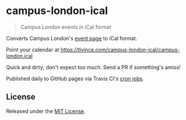# campus-london-ical

> Campus London events in iCal format

Converts Campus London's [event page](https://www.campus.co/london/en/events) to iCal format.

Point your calendar at <https://tlvince.com/campus-london-ical/campus-london.ical>

Quick and dirty; don't expect too much. Send a PR if something's amiss!

Published daily to GitHub pages via Travis CI's [cron jobs](https://docs.travis-ci.com/user/cron-jobs/).

## License

Released under the [MIT License](https://tlvince.mit-license.org/).
